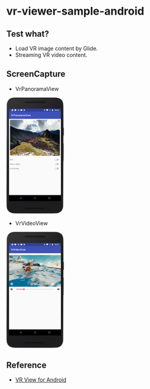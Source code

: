 # vr-viewer-sample-android

## Test what?
* Load VR image content by Glide.
* Streaming VR video content.

## ScreenCapture
* VrPanoramaView
<img src="https://github.com/SEOJAEHWA/vr-viewer-sample-android/blob/master/screenshot/device-2018-03-09-102622.png" width="30%">

* VrVideoView
<img src="https://github.com/SEOJAEHWA/vr-viewer-sample-android/blob/master/screenshot/device-2018-03-09-102538.png" width="30%">

## Reference
* [VR View for Android](https://developers.google.com/vr/develop/android/vrview)

